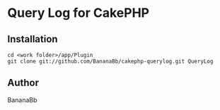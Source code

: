 # Query Log for CakePHP


## Installation
```
cd <work folder>/app/Plugin
git clone git://github.com/BananaBb/cakephp-querylog.git QueryLog
```

## Author
BananaBb